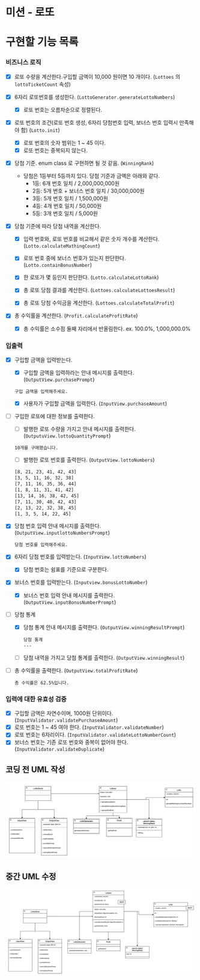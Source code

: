 # 미션 - 로또

# 구현할 기능 목록

### 비즈니스 로직

- [x] 로또 수량을 계산한다.구입할 금액이 10,000 원이면 10 개이다. (`Lottoes` 의 `lottoTicketCount` 속성)

- [x] 6자리 로또번호를 생성한다. (`LottoGenerator.generateLottoNumbers`)
    - [x] 로또 번호는 오름차순으로 정렬된다.

- [x] 로또 번호의 조건(로또 번호 생성, 6자리 당첨번호 입력, 보너스 번호 입력시 만족해야 함) (`Lotto.init`)
    - [x] 로또 번호의 숫자 범위는 1 ~ 45 이다.
    - [x] 로또 번호는 중복되지 않는다.

- [x] 당첨 기준. enum class 로 구현하면 될 것 같음.  (`WinningRank`)
    - 당첨은 1등부터 5등까지 있다. 당첨 기준과 금액은 아래와 같다.
        - 1등: 6개 번호 일치 / 2,000,000,000원
        - 2등: 5개 번호 + 보너스 번호 일치 / 30,000,000원
        - 3등: 5개 번호 일치 / 1,500,000원
        - 4등: 4개 번호 일치 / 50,000원
        - 5등: 3개 번호 일치 / 5,000원

- [x] 당첨 기준에 따라 당첨 내역을 계산한다.
    - [x] 입력 번호와, 로또 번호를 비교해서 같은 숫자 개수를 계산한다. (`Lotto.calculateMathingCount`)
    - [x] 로또 번호 중에 보너스 번호가 있는지 판단한다. (`Lotto.containBonusNumber`)
    - [x] 한 로또가 몇 등인지 판단한다. (`Lotto.calculateLottoRank`)
    - [x] 총 로또 당첨 결과를 계산한다. (`Lottoes.calculateLottoesResult`)
    - [x] 총 로또 당첨 수익금을 계산한다. (`Lottoes.calculateTotalProfit`)


- [x] 총 수익률을 계산한다. (`Profit.calculateProfitRate`)
    - [x] 총 수익률은 소수점 둘째 자리에서 반올림한다. ex. 100.0%, 1,000,000.0%

### 입출력

- [x] 구입할 금액을 입력받는다.
    - [x] 구입할 금액을 입력하라는 안내 메시지를 출력한다. (`OutputView.purchasePrompt`)
  ```
  구입 금액을 입력해주세요.
  ```
    - [x] 사용자가 구입할 금액을 입력한다. (`InputView.purchaseAmount`)

- [ ] 구입한 로또에 대한 정보를 출력한다.
    - [ ] 발행한 로또 수량을 가지고 안내 메시지를 출력한다. (`OutputuView.lottoQuantityPrompt`)
  ```
  10개를 구매했습니다.
  ```
    - [ ] 발행한 로또 번호를 출력한다. (`OutputView.lottoNumbers`)
  ```
  [8, 21, 23, 41, 42, 43]
  [3, 5, 11, 16, 32, 38]
  [7, 11, 16, 35, 36, 44]
  [1, 8, 11, 31, 41, 42]
  [13, 14, 16, 38, 42, 45]
  [7, 11, 30, 40, 42, 43]
  [2, 13, 22, 32, 38, 45]
  [1, 3, 5, 14, 22, 45]
  ```

- [x] 당첨 번호 입력 안내 메시지를 출력한다. (`OutputView.inputlottoNumbersPrompt`)
  ```
  당첨 번호를 입력해주세요.
  ```

- [x] 6자리 당첨 번호를 입력받는다. (`InputView.lottoNumbers`)
    - [x] 당첨 번호는 쉼표를 기준으로 구분한다.

- [x] 보너스 번호를 입력받는다. (`Inputview.bonusLottoNumber`)
    - [x] 보너스 번호 입력 안내 메시지를 출력한다. (`OutputView.inputBonusNumberPrompt`)

- [ ] 당첨 통계
    - [x] 당첨 통계 안내 메시지를 출력한다. (`OutputView.winningResultPrompt`)
      ```
      당첨 통계
      ---
      ```
    - [ ] 당첨 내역을 가지고 당첨 통계를 출력한다. (`OutputView.winningResult`)

- [ ] 총 수익률을 출력한다. (`OutputView.totalProfitRate`)
  ```
  총 수익률은 62.5%입니다.
  ```

### 입력에 대한 유효성 검증

- [x] 구입할 금액은 자연수이며, 1000원 단위이다. (`InputValidator.validatePurchaseAmount`)
- [x] 로또 번호는 1 ~ 45 여야 한다. (`InputValidator.validateNumber`)
- [x] 로또 번호는 6자리이다. (`InputValidator.validateLottoNumberCount`)
- [x] 보너스 번호는 기존 로또 번호와 중복이 없어야 한다. (`InputValidator.validateDuplicate`)

## 코딩 전 UML 작성

![lotto_game_uml_ver1.png](lotto_game_uml_ver1.png)

## 중간 UML 수정

![img.png](lotto_game_uml_ver2.png)